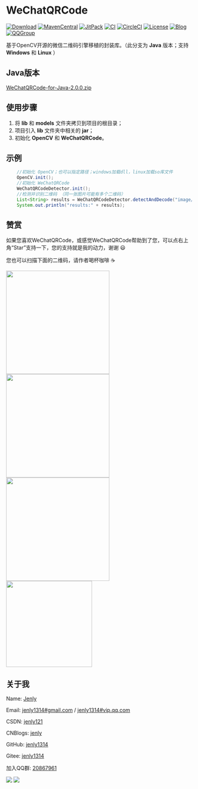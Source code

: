 # WeChatQRCode

[![Download](https://img.shields.io/badge/download-App-blue.svg)](https://raw.githubusercontent.com/jenly1314/WeChatQRCode/master/app/release/app-release.apk)
[![MavenCentral](https://img.shields.io/maven-central/v/com.github.jenly1314.WeChatQRCode/wechat-qrcode)](https://repo1.maven.org/maven2/com/github/jenly1314/WeChatQRCode)
[![JitPack](https://jitpack.io/v/jenly1314/WeChatQRCode.svg)](https://jitpack.io/#jenly1314/WeChatQRCode)
[![CI](https://travis-ci.com/jenly1314/WeChatQRCode.svg?branch=master)](https://travis-ci.com/jenly1314/WeChatQRCode)
[![CircleCI](https://circleci.com/gh/jenly1314/WeChatQRCode.svg?style=svg)](https://circleci.com/gh/jenly1314/WeChatQRCode)
[![License](https://img.shields.io/badge/license-Apche%202.0-blue.svg)](http://www.apache.org/licenses/LICENSE-2.0)
[![Blog](https://img.shields.io/badge/blog-Jenly-9933CC.svg)](https://jenly1314.github.io/)
[![QQGroup](https://img.shields.io/badge/QQGroup-20867961-blue.svg)](http://shang.qq.com/wpa/qunwpa?idkey=8fcc6a2f88552ea44b1.1.982c94fd124f7bb3ec227e2a400dbbfaad3dc2f5ad)

基于OpenCV开源的微信二维码引擎移植的封装库。（此分支为 **Java** 版本；支持 **Windows** 和 **Linux** ）


## Java版本

[WeChatQRCode-for-Java-2.0.0.zip](https://raw.githubusercontent.com/jenly1314/WeChatQRCode/java/release/WeChatQRCode-for-Java-2.0.0.zip)

## 使用步骤

1. 将 **lib** 和 **models** 文件夹拷贝到项目的根目录；
2. 项目引入 **lib** 文件夹中相关的 **jar**；
3. 初始化 **OpenCV** 和 **WeChatQRCode**。

## 示例

```java
    //初始化 OpenCV；也可以指定路径；windows加载dll，linux加载so库文件
    OpenCV.init();
    //初始化 WeChatQRCode
    WeChatQRCodeDetector.init();
    //检测并识别二维码 （同一张图片可能有多个二维码）
    List<String> results = WeChatQRCodeDetector.detectAndDecode("image/WeChatQRCode.png");
    System.out.println("results:" + results);
```   



## 赞赏
如果您喜欢WeChatQRCode，或感觉WeChatQRCode帮助到了您，可以点右上角“Star”支持一下，您的支持就是我的动力，谢谢 :smiley:<p>
您也可以扫描下面的二维码，请作者喝杯咖啡 :coffee:
    <div>
        <img src="https://jenly1314.github.io/image/pay/wxpay.png" width="280" heght="350">
        <img src="https://jenly1314.github.io/image/pay/alipay.png" width="280" heght="350">
        <img src="https://jenly1314.github.io/image/pay/qqpay.png" width="280" heght="350">
        <img src="https://jenly1314.github.io/image/alipay_red_envelopes.jpg" width="233" heght="350">
    </div>

## 关于我
   Name: <a title="关于作者" href="https://about.me/jenly1314" target="_blank">Jenly</a>

   Email: <a title="欢迎邮件与我交流" href="mailto:jenly1314@gmail.com" target="_blank">jenly1314#gmail.com</a> / <a title="给我发邮件" href="mailto:jenly1314@vip.qq.com" target="_blank">jenly1314#vip.qq.com</a>

   CSDN: <a title="CSDN博客" href="http://blog.csdn.net/jenly121" target="_blank">jenly121</a>

   CNBlogs: <a title="博客园" href="https://www.cnblogs.com/jenly" target="_blank">jenly</a>

   GitHub: <a title="GitHub开源项目" href="https://github.com/jenly1314" target="_blank">jenly1314</a>

   Gitee: <a title="Gitee开源项目" href="https://gitee.com/jenly1314" target="_blank">jenly1314</a>

   加入QQ群: <a title="点击加入QQ群" href="http://shang.qq.com/wpa/qunwpa?idkey=8fcc6a2f88552ea44b1411582c94fd124f7bb3ec227e2a400dbbfaad3dc2f5ad" target="_blank">20867961</a>
   <div>
       <img src="https://jenly1314.github.io/image/jenly666.png">
       <img src="https://jenly1314.github.io/image/qqgourp.png">
   </div>

